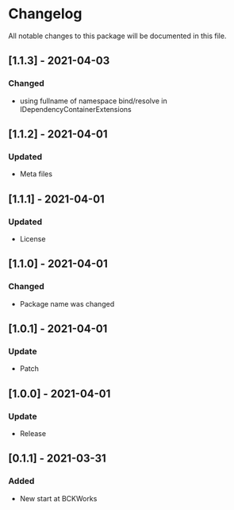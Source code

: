 # Changelog
All notable changes to this package will be documented in this file.

## [1.1.3] - 2021-04-03

### Changed

- using fullname of namespace bind/resolve in IDependencyContainerExtensions

## [1.1.2] - 2021-04-01

### Updated

- Meta files

## [1.1.1] - 2021-04-01

### Updated

- License

## [1.1.0] - 2021-04-01

### Changed

- Package name was changed

## [1.0.1] - 2021-04-01

### Update

- Patch

## [1.0.0] - 2021-04-01

### Update

- Release

## [0.1.1] - 2021-03-31

### Added 

- New start at BCKWorks
